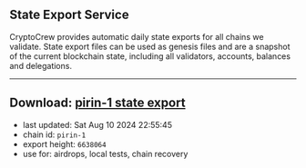 ## State Export Service
CryptoCrew provides automatic daily state exports for all chains we validate. State export files can be used as genesis files and are a snapshot of the current blockchain state, including all validators, accounts, balances and delegations.

---
**Download: [pirin-1 state export](https://dl-eu2.ccvalidators.com/SERVICE/nolus/pirin-1_export_6638064.json)**
---

- last updated: Sat Aug 10 2024 22:55:45
- chain id: `pirin-1`
- export height: `6638064`
- use for: airdrops, local tests, chain recovery
